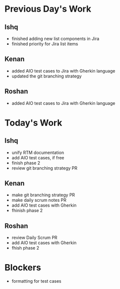 # Previous Day's Work
## Ishq
- finished adding new list components in Jira
- finished priority for Jira list items

## Kenan
- added AIO test cases to Jira with Gherkin language
- updated the git branching strategy 

## Roshan
- added AIO test cases to Jira with Gherkin language

# Today's Work
## Ishq
- unify RTM documentation
- add AIO test cases, if free
- finish phase 2
- review git branching strategy PR

## Kenan
- make git branching strategy PR
- make daily scrum notes PR
- add AIO test cases with Gherkin
- fhinish phase 2

## Roshan
- review Daily Scrum PR
- add AIO test cases with Gherkin
- fhish phase 2

# Blockers
- formatting for test cases
